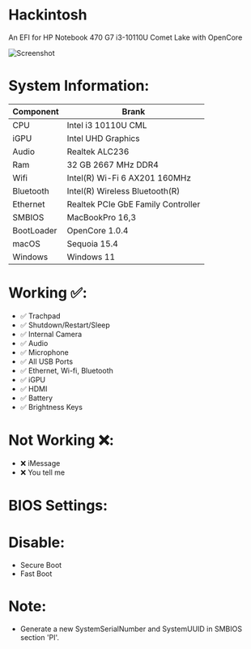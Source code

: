 # Hackintosh
An EFI for HP Notebook 470 G7 i3-10110U Comet Lake with OpenCore

![Screenshot](https://github.com/user-attachments/assets/9b2dfdbe-e6b8-44ff-bff1-8e5fa53cb817)

# System Information:
| Component        | Brank                              |
| ---------------- | ---------------------------------- |
| CPU              | Intel i3 10110U CML                |
| iGPU             | Intel UHD Graphics                 |
| Audio            | Realtek ALC236                     |
| Ram              | 32 GB 2667 MHz DDR4                |
| Wifi             | Intel(R) Wi-Fi 6 AX201 160MHz      |
| Bluetooth        | Intel(R) Wireless Bluetooth(R)     |
| Ethernet         | Realtek PCIe GbE Family Controller |
| SMBIOS           | MacBookPro 16,3                    |
| BootLoader       | OpenCore 1.0.4                     |
| macOS            | Sequoia 15.4                       |
| Windows          | Windows 11                         |
# Working ✅:
- ✅ Trachpad 
- ✅ Shutdown/Restart/Sleep 
- ✅ Internal Camera 
- ✅ Audio
- ✅ Microphone 
- ✅ All USB Ports 
- ✅ Ethernet, Wi-fi, Bluetooth 
- ✅ iGPU
- ✅ HDMI 
- ✅ Battery 
- ✅ Brightness Keys

# Not Working ❌:
- ❌ iMessage
- ❌ You tell me

# BIOS Settings:
  # Disable:
  - Secure Boot
  - Fast Boot
  
# Note:
  - Generate a new SystemSerialNumber and SystemUUID in SMBIOS section 'PI'.